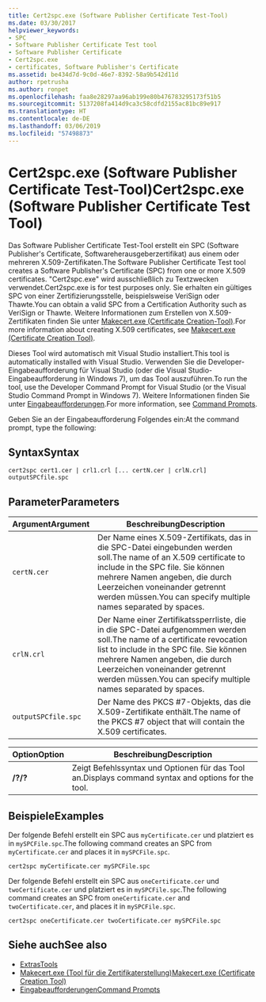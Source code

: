 ```yaml
---
title: Cert2spc.exe (Software Publisher Certificate Test-Tool)
ms.date: 03/30/2017
helpviewer_keywords:
- SPC
- Software Publisher Certificate Test tool
- Software Publisher Certificate
- Cert2spc.exe
- certificates, Software Publisher's Certificate
ms.assetid: be434d7d-9c0d-46e7-8392-58a9b542d11d
author: rpetrusha
ms.author: ronpet
ms.openlocfilehash: faa8e28297aa96ab199e80b476783295173f51b5
ms.sourcegitcommit: 5137208fa414d9ca3c58cdfd2155ac81bc89e917
ms.translationtype: HT
ms.contentlocale: de-DE
ms.lasthandoff: 03/06/2019
ms.locfileid: "57498873"
---
```

# <a name="cert2spcexe-software-publisher-certificate-test-tool"></a><span data-ttu-id="ba11a-102">Cert2spc.exe (Software Publisher Certificate Test-Tool)</span><span class="sxs-lookup"><span data-stu-id="ba11a-102">Cert2spc.exe (Software Publisher Certificate Test Tool)</span></span>
<span data-ttu-id="ba11a-103">Das Software Publisher Certificate Test-Tool erstellt ein SPC (Software Publisher's Certificate, Softwareherausgeberzertifikat) aus einem oder mehreren X.509-Zertifikaten.</span><span class="sxs-lookup"><span data-stu-id="ba11a-103">The Software Publisher Certificate Test tool creates a Software Publisher's Certificate (SPC) from one or more X.509 certificates.</span></span> <span data-ttu-id="ba11a-104">"Cert2spc.exe" wird ausschließlich zu Textzwecken verwendet.</span><span class="sxs-lookup"><span data-stu-id="ba11a-104">Cert2spc.exe is for test purposes only.</span></span> <span data-ttu-id="ba11a-105">Sie erhalten ein gültiges SPC von einer Zertifizierungsstelle, beispielsweise VeriSign oder Thawte.</span><span class="sxs-lookup"><span data-stu-id="ba11a-105">You can obtain a valid SPC from a Certification Authority such as VeriSign or Thawte.</span></span> <span data-ttu-id="ba11a-106">Weitere Informationen zum Erstellen von X.509-Zertifikaten finden Sie unter [Makecert.exe (Certificate Creation-Tool)](/windows/desktop/SecCrypto/makecert).</span><span class="sxs-lookup"><span data-stu-id="ba11a-106">For more information about creating X.509 certificates, see [Makecert.exe (Certificate Creation Tool)](/windows/desktop/SecCrypto/makecert).</span></span>  
  
 <span data-ttu-id="ba11a-107">Dieses Tool wird automatisch mit Visual Studio installiert.</span><span class="sxs-lookup"><span data-stu-id="ba11a-107">This tool is automatically installed with Visual Studio.</span></span> <span data-ttu-id="ba11a-108">Verwenden Sie die Developer-Eingabeaufforderung für Visual Studio (oder die Visual Studio-Eingabeaufforderung in Windows 7), um das Tool auszuführen.</span><span class="sxs-lookup"><span data-stu-id="ba11a-108">To run the tool, use the Developer Command Prompt for Visual Studio (or the Visual Studio Command Prompt in Windows 7).</span></span> <span data-ttu-id="ba11a-109">Weitere Informationen finden Sie unter [Eingabeaufforderungen](../../../docs/framework/tools/developer-command-prompt-for-vs.md).</span><span class="sxs-lookup"><span data-stu-id="ba11a-109">For more information, see [Command Prompts](../../../docs/framework/tools/developer-command-prompt-for-vs.md).</span></span>  
  
 <span data-ttu-id="ba11a-110">Geben Sie an der Eingabeaufforderung Folgendes ein:</span><span class="sxs-lookup"><span data-stu-id="ba11a-110">At the command prompt, type the following:</span></span>  
  
## <a name="syntax"></a><span data-ttu-id="ba11a-111">Syntax</span><span class="sxs-lookup"><span data-stu-id="ba11a-111">Syntax</span></span>  
  
```  
cert2spc cert1.cer | crl1.crl [... certN.cer | crlN.crl] outputSPCfile.spc  
```  
  
## <a name="parameters"></a><span data-ttu-id="ba11a-112">Parameter</span><span class="sxs-lookup"><span data-stu-id="ba11a-112">Parameters</span></span>  
  
|<span data-ttu-id="ba11a-113">Argument</span><span class="sxs-lookup"><span data-stu-id="ba11a-113">Argument</span></span>|<span data-ttu-id="ba11a-114">Beschreibung</span><span class="sxs-lookup"><span data-stu-id="ba11a-114">Description</span></span>|  
|--------------|-----------------|  
|`certN.cer`|<span data-ttu-id="ba11a-115">Der Name eines X.509-Zertifikats, das in die SPC-Datei eingebunden werden soll.</span><span class="sxs-lookup"><span data-stu-id="ba11a-115">The name of an X.509 certificate to include in the SPC file.</span></span> <span data-ttu-id="ba11a-116">Sie können mehrere Namen angeben, die durch Leerzeichen voneinander getrennt werden müssen.</span><span class="sxs-lookup"><span data-stu-id="ba11a-116">You can specify multiple names separated by spaces.</span></span>|  
|`crlN.crl`|<span data-ttu-id="ba11a-117">Der Name einer Zertifikatssperrliste, die in die SPC-Datei aufgenommen werden soll.</span><span class="sxs-lookup"><span data-stu-id="ba11a-117">The name of a certificate revocation list to include in the SPC file.</span></span> <span data-ttu-id="ba11a-118">Sie können mehrere Namen angeben, die durch Leerzeichen voneinander getrennt werden müssen.</span><span class="sxs-lookup"><span data-stu-id="ba11a-118">You can specify multiple names separated by spaces.</span></span>|  
|`outputSPCfile.spc`|<span data-ttu-id="ba11a-119">Der Name des PKCS #7-Objekts, das die X.509-Zertifikate enthält.</span><span class="sxs-lookup"><span data-stu-id="ba11a-119">The name of the PKCS #7 object that will contain the X.509 certificates.</span></span>|  
  
|<span data-ttu-id="ba11a-120">Option</span><span class="sxs-lookup"><span data-stu-id="ba11a-120">Option</span></span>|<span data-ttu-id="ba11a-121">Beschreibung</span><span class="sxs-lookup"><span data-stu-id="ba11a-121">Description</span></span>|  
|------------|-----------------|  
|<span data-ttu-id="ba11a-122">**/?**</span><span class="sxs-lookup"><span data-stu-id="ba11a-122">**/?**</span></span>|<span data-ttu-id="ba11a-123">Zeigt Befehlssyntax und Optionen für das Tool an.</span><span class="sxs-lookup"><span data-stu-id="ba11a-123">Displays command syntax and options for the tool.</span></span>|  
  
## <a name="examples"></a><span data-ttu-id="ba11a-124">Beispiele</span><span class="sxs-lookup"><span data-stu-id="ba11a-124">Examples</span></span>  
 <span data-ttu-id="ba11a-125">Der folgende Befehl erstellt ein SPC aus `myCertificate.cer` und platziert es in `mySPCFile.spc`.</span><span class="sxs-lookup"><span data-stu-id="ba11a-125">The following command creates an SPC from `myCertificate.cer` and places it in `mySPCFile.spc`.</span></span>  
  
```  
cert2spc myCertificate.cer mySPCFile.spc  
```  
  
 <span data-ttu-id="ba11a-126">Der folgende Befehl erstellt ein SPC aus `oneCertificate.cer` und `twoCertificate.cer` und platziert es in `mySPCFile.spc`.</span><span class="sxs-lookup"><span data-stu-id="ba11a-126">The following command creates an SPC from `oneCertificate.cer` and `twoCertificate.cer`, and places it in `mySPCFile.spc`.</span></span>  
  
```  
cert2spc oneCertificate.cer twoCertificate.cer mySPCFile.spc  
```  
  
## <a name="see-also"></a><span data-ttu-id="ba11a-127">Siehe auch</span><span class="sxs-lookup"><span data-stu-id="ba11a-127">See also</span></span>
- [<span data-ttu-id="ba11a-128">Extras</span><span class="sxs-lookup"><span data-stu-id="ba11a-128">Tools</span></span>](../../../docs/framework/tools/index.md)
- [<span data-ttu-id="ba11a-129">Makecert.exe (Tool für die Zertifikaterstellung)</span><span class="sxs-lookup"><span data-stu-id="ba11a-129">Makecert.exe (Certificate Creation Tool)</span></span>](/windows/desktop/SecCrypto/makecert)
- [<span data-ttu-id="ba11a-130">Eingabeaufforderungen</span><span class="sxs-lookup"><span data-stu-id="ba11a-130">Command Prompts</span></span>](../../../docs/framework/tools/developer-command-prompt-for-vs.md)
